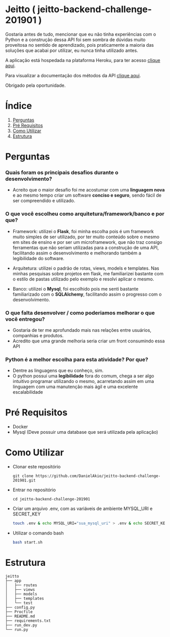 # Jeitto ( jeitto-backend-challenge-201901 )

Gostaria antes de tudo, mencionar que eu não tinha experiências com o Python e a construção dessa API foi sem sombra de dúvidas muito proveitosa no sentido de aprendizado, pois praticamente a maioria das soluções que acabai por utilizar, eu nunca tinha utilizado antes.

A aplicação está hospedada na plataforma Heroku, para ter acesso <a href="https://jeitto.herokuapp.com/" target="_blank">clique aqui</a>.

Para visualizar a documentação dos métodos da API <a href="https://documenter.getpostman.com/view/11794083/SzzobGC7" target="_blank">clique aqui</a>.

Obrigado pela oportunidade.



# Índice
1. [Perguntas](#perguntas)
2. [Pré Requisitos](#prerequisitos)
3. [Como Utilizar](#comoutilizar)
4. [Estrutura](#estrutura)



<a id="perguntas"></a>
# Perguntas

### Quais foram os principais desafios durante o desenvolvimento?
- Acreito que o maior desafio foi me acostumar com uma __linguagem nova__ e ao mesmo tempo criar um software __conciso e seguro__, sendo fácil de ser compreendido e utilizado.

### O que você escolheu como arquitetura/framework/banco e por que?
- Framework: utilizei o __Flask__, foi minha escolha pois é um framework muito simples de ser utilizado, por ter muito conteúdo sobre o mesmo em sites de ensino e por ser um microframework, que não traz consigo ferramentas que não seriam utilizadas para a construção de uma API, facilitando assim o desenvolvimento e melhorando também a legibilidade do software.

- Arquitetura: utilizei o padrão de rotas, views, models e templates. Nas minhas pesquisas sobre projetos em flask, me familiarizei bastante com o estilo de pastas utilizado pelo exemplo e resolvi aplicar o mesmo.

- Banco: utilizei o __Mysql__, foi escolhido pois me senti bastante familiarizado com o __SQLAlchemy__, facilitando assim o progresso com o desenvolvimento.

### O que falta desenvolver / como poderiamos melhorar o que você entregou?
- Gostaria de ter me aprofundado mais nas relações entre usuários, companhias e produtos.
- Acredito que uma grande melhoria seria criar um front consumindo essa API

### Python é a melhor escolha para esta atividade? Por que?
- Dentre as linguagens que eu conheço, sim.
- O python possui uma __legibilidade__ fora do comum, chega a ser algo intuitivo programar utilizando o mesmo, acarretando assim em uma linguagem com uma manutenção mais ágil e uma excelente escalabilidade

<a id="prerequisitos"></a>
# Pré Requisitos

- Docker
- Mysql (Deve possuir uma database que será utilizada pela aplicação)



<a id="comoutilizar"></a>
# Como Utilizar

- Clonar este repositório
    ```git
    git clone https://github.com/DanielAkio/jeitto-backend-challenge-201901.git
    ```

- Entrar no repositório
    ```git
    cd jeitto-backend-challenge-201901
    ```

- Criar um arquivo .env, com as variáveis de ambiente MYSQL_URI e SECRET_KEY
    ```bash
    touch .env & echo MYSQL_URI="sua_mysql_uri" > .env & echo SECRET_KEY="sua_secret_key" >> .env
    ```

- Utilizar o comando bash
    ```bash
    bash start.sh
    ```




<a id="estrutura"></a>
# Estrutura

    jeitto
    ├── app
    │   ├── routes
    │   ├── views
    │   ├── models
    │   ├── templates
    │   └── test
    ├── config.py
    ├── Procfile
    ├── README.md
    ├── requirements.txt
    ├── run_dev.py
    └── run.py